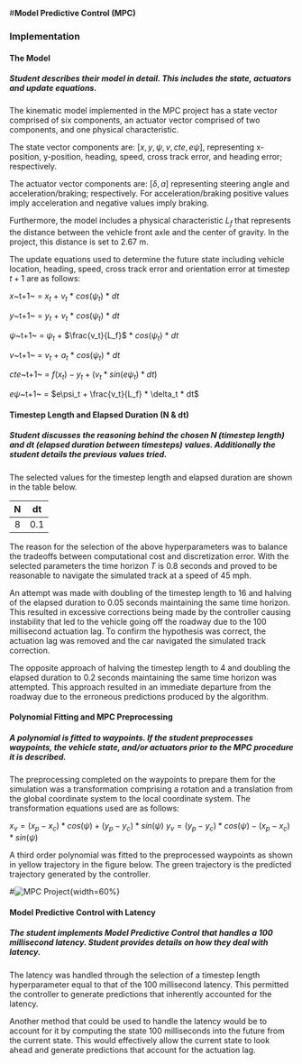 #**Model Predictive Control (MPC)**

### Implementation

#### The Model

##### Student describes their model in detail. This includes the state, actuators and update equations.

The kinematic model implemented in the MPC project has a state vector comprised of six components, an actuator vector comprised of two components, and one physical characteristic.

The state vector components are: $[x, y, \psi, v, cte, e\psi]$, representing x-position, y-position, heading, speed, cross track error, and heading error; respectively.

The actuator vector components are: $[\delta, a]$ representing steering angle and acceleration/braking; respectively. For acceleration/braking positive values imply acceleration and negative values imply braking.

Furthermore, the model includes a physical characteristic $L_f$ that represents the distance between the vehicle front axle and the center of gravity. In the project, this distance is set to 2.67 m.

The update equations used to determine the future state including vehicle location, heading, speed, cross track error and orientation error at timestep $t+1$ are as follows:

$x$~t+1~ = $x_t$ + $v_t$ * $cos$($\psi_t$) * $dt$

$y$~t+1~ = $y_t$ + $v_t$ * $cos$($\psi_t$) * $dt$

$\psi$~t+1~ = $\psi_t$ + $\frac{v_t}{L_f}$ * $cos$($\psi_t$) * $dt$

$v$~t+1~ = $v_t$ + $a_t$ * $cos$($\psi_t$) * $dt$

$cte$~t+1~ = $f(x_t) - y_t + (v_t * sin(e\psi_t) * dt)$

$e\psi$~t+1~ = $e\psi_t + \frac{v_t}{L_f} * \delta_t * dt$

#### Timestep Length and Elapsed Duration (N & dt)

##### Student discusses the reasoning behind the chosen N (timestep length) and dt (elapsed duration between timesteps) values. Additionally the student details the previous values tried.

The selected values for the timestep length and elapsed duration are shown in the table below.

| N | dt |
| :-----: | :-----: |
| 8 | 0.1 |

The reason for the selection of the above hyperparameters was to balance the tradeoffs between computational cost and discretization error. With the selected parameters the time horizon $T$ is 0.8 seconds and proved to be reasonable to navigate the simulated track at a speed of 45 mph.

An attempt was made with doubling of the timestep length to 16 and halving of the elapsed duration to 0.05 seconds maintaining the same time horizon. This resulted in excessive corrections being made by the controller causing instability that led to the vehicle going off the roadway due to the 100 millisecond actuation lag. To confirm the hypothesis was correct, the actuation lag was removed and the car navigated the simulated track correction.

The opposite approach of halving the timestep length to 4 and doubling the elapsed duration to 0.2 seconds maintaining the same time horizon was attempted. This approach resulted in an immediate departure from the roadway due to the erroneous predictions produced by the algorithm.

#### Polynomial Fitting and MPC Preprocessing

##### A polynomial is fitted to waypoints. If the student preprocesses waypoints, the vehicle state, and/or actuators prior to the MPC procedure it is described.

The preprocessing completed on the waypoints to prepare them for the simulation was a transformation comprising a rotation and a translation from the global coordinate system to the local coordinate system. The transformation equations used are as follows:

$x_v = (x_p - x_c) * cos(\psi) + (y_p - y_c) * sin(\psi)$
$y_v = (y_p - y_c) * cos(\psi) - (x_p - x_c) * sin(\psi)$

A third order polynomial was fitted to the preprocessed waypoints as shown in yellow trajectory in the figure below. The green trajectory is the predicted trajectory generated by the controller.

#![MPC Project][image1]{width=60%}

#### Model Predictive Control with Latency

##### The student implements Model Predictive Control that handles a 100 millisecond latency. Student provides details on how they deal with latency.

The latency was handled through the selection of a timestep length hyperparameter equal to that of the 100 millisecond latency. This permitted the controller to generate predictions that inherently accounted for the latency.

Another method that could be used to handle the latency would be to account for it by computing the state 100 milliseconds into the future from the current state. This would effectively allow the current state to look ahead and generate predictions that account for the actuation lag.

[//]: # (Image References)

[image1]: /home/marco.nogueira/github/CarND-MPC-Project/doc/mpc.png "MPC Project"
